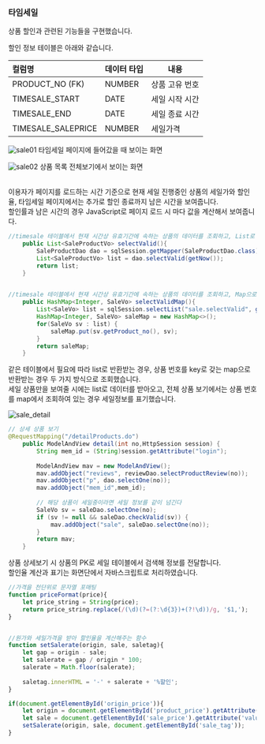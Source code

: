 ### 타임세일

상품 할인과 관련된 기능들을 구현했습니다.

할인 정보 테이블은 아래와 같습니다.

| 컬럼명             | 데이터 타입 | 내용           |
| :----------------- | :---------- | -------------- |
| PRODUCT_NO (FK)    | NUMBER      | 상품 고유 번호 |
| TIMESALE_START     | DATE        | 세일 시작 시간 |
| TIMESALE_END       | DATE        | 세일 종료 시간 |
| TIMESALE_SALEPRICE | NUMBER      | 세일가격       |

![sale01](https://user-images.githubusercontent.com/80666066/114559258-808a8d00-9ca6-11eb-8ba4-9e2c701806f4.png)
타임세일 페이지에 들어갔을 때 보이는 화면  

![sale02](https://user-images.githubusercontent.com/80666066/114559324-913b0300-9ca6-11eb-95d4-22dc080b3de8.png)
상품 목록 전체보기에서 보이는 화면  
<br/>

이용자가 페이지를 로드하는 시간 기준으로 현재 세일 진행중인 상품의 세일가와 할인율, 타임세일 페이지에서는 추가로 할인 종료까지 남은 시간을 보여줍니다.  
할인률과 남은 시간의 경우 JavaScript로 페이지 로드 시 마다 값을 계산해서 보여줍니다.  

```java
//timesale 테이블에서 현재 시간상 유효기간에 속하는 상품의 데이터를 조회하고, List로 반환합니다 
	public List<SaleProductVo> selectValid(){
		SaleProductDao dao = sqlSession.getMapper(SaleProductDao.class);
		List<SaleProductVo> list = dao.selectValid(getNow());
		return list;
	}
	

//timesale 테이블에서 현재 시간상 유효기간에 속하는 상품의 데이터를 조회하고, Map으로 반환합니다
	public HashMap<Integer, SaleVo> selectValidMap(){
		List<SaleVo> list = sqlSession.selectList("sale.selectValid", getNow());
		HashMap<Integer, SaleVo> saleMap = new HashMap<>();
		for(SaleVo sv : list) {
			saleMap.put(sv.getProduct_no(), sv);
		}
		return saleMap;
	}
```
  
같은 테이블에서 필요에 따라 list로 반환받는 경우, 상품 번호를 key로 갖는 map으로 반환받는 경우 두 가지 방식으로 조회했습니다.  
세일 상품만을 보여줄 시에는 list로 데이터를 받아오고, 전체 상품 보기에서는 상품 번호를 map에서 조회하여 있는 경우 세일정보를 표기했습니다. 
<br/>

![sale_detail](https://user-images.githubusercontent.com/80666066/117337379-4349a180-aed8-11eb-9f40-d2df25c49748.PNG)
```java
// 상세 상품 보기
@RequestMapping("/detailProducts.do")
	public ModelAndView detail(int no,HttpSession session) {
		String mem_id = (String)session.getAttribute("login");
		
		ModelAndView mav = new ModelAndView();
		mav.addObject("reviews", reviewDao.selectProductReview(no));
		mav.addObject("p", dao.selectOne(no));
		mav.addObject("mem_id",mem_id);
		
		// 해당 상품이 세일중이라면 세일 정보를 같이 넘긴다
		SaleVo sv = saleDao.selectOne(no);
		if (sv != null && saleDao.checkValid(sv)) {
			mav.addObject("sale", saleDao.selectOne(no));	
		}
		return mav;
	}
```
상품 상세보기 시 상품의 PK로 세일 테이블에서 검색해 정보를 전달합니다.  
할인율 계산과 표기는 화면단에서 자바스크립트로 처리하였습니다.  
```javascript
//가격을 천단위로 문자열 포매팅
function priceFormat(price){
	let price_string = String(price);
	return price_string.replace(/(\d)(?=(?:\d{3})+(?!\d))/g, '$1,');
}


//원가와 세일가격을 받아 할인율을 계산해주는 함수
function setSalerate(origin, sale, saletag){
	let gap = origin - sale;
	let salerate = gap / origin * 100;
	salerate = Math.floor(salerate);
	
	saletag.innerHTML = '-' + salerate + '%할인';
}

if(document.getElementById('origin_price')){
	let origin = document.getElementById('product_price').getAttribute('value');
	let sale = document.getElementById('sale_price').getAttribute('value');
	setSalerate(origin, sale, document.getElementById('sale_tag'));
}
```
